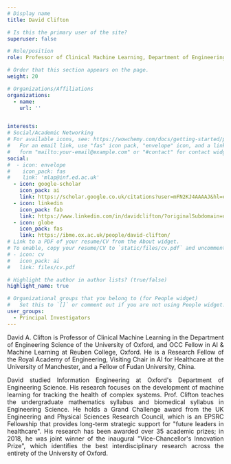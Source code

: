 ```yaml
---
# Display name
title: David Clifton

# Is this the primary user of the site?
superuser: false

# Role/position
role: Professor of Clinical Machine Learning, Department of Engineering Science, University of Oxford & Turing Fellow, Alan Turing Institute

# Order that this section appears on the page.
weight: 20

# Organizations/Affiliations
organizations:
  - name: 
    url: '' 


interests:
# Social/Academic Networking
# For available icons, see: https://wowchemy.com/docs/getting-started/page-builder/#icons
#   For an email link, use "fas" icon pack, "envelope" icon, and a link in the
#   form "mailto:your-email@example.com" or "#contact" for contact widget.
social:
#  - icon: envelope
#    icon_pack: fas
#    link: 'mlap@inf.ed.ac.uk'
  - icon: google-scholar
    icon_pack: ai
    link: https://scholar.google.co.uk/citations?user=mFN2KJ4AAAAJ&hl=en
  - icon: linkedin
    icon_pack: fab
    link: https://www.linkedin.com/in/davidclifton/?originalSubdomain=uk
  - icon: globe
    icon_pack: fas
    link: https://ibme.ox.ac.uk/people/david-clifton/
# Link to a PDF of your resume/CV from the About widget.
# To enable, copy your resume/CV to `static/files/cv.pdf` and uncomment the lines below.
# - icon: cv
#   icon_pack: ai
#   link: files/cv.pdf

# Highlight the author in author lists? (true/false)
highlight_name: true

# Organizational groups that you belong to (for People widget)
#   Set this to `[]` or comment out if you are not using People widget.
user_groups:
  - Principal Investigators
---
```

<p style="text-align:justify">
David A. Clifton is Professor of Clinical Machine Learning in the Department of Engineering Science of the University of Oxford, and OCC Fellow in AI & Machine Learning at Reuben College, Oxford.  He is a Research Fellow of the Royal Academy of Engineering, Visiting Chair in AI for Healthcare at the University of Manchester, and a Fellow of Fudan University, China.
</p>
<p style="text-align:justify">
David studied Information Engineering at Oxford's Department of Engineering Science.  His research focuses on the development of machine learning for tracking the health of complex systems.  Prof. Clifton teaches the undergraduate mathematics syllabus and biomedical syllabus in Engineering Science.  He holds a Grand Challenge award from the UK Engineering and Physical Sciences Research Council, which is an EPSRC Fellowship that provides long-term strategic support for "future leaders in healthcare".  His research has been awarded over 35 academic prizes; in 2018, he was joint winner of the inaugural "Vice-Chancellor's Innovation Prize", which identifies the best interdisciplinary research across the entirety of the University of Oxford.
</p>
